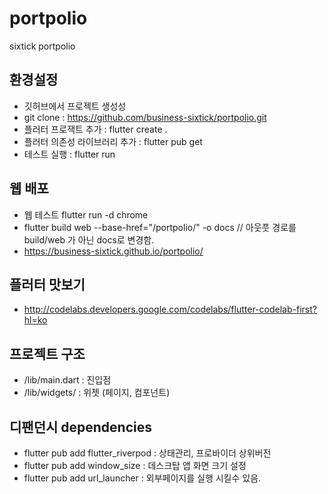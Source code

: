 # portpolio
sixtick portpolio 

## 환경설정
- 깃허브에서 프로젝트 생성성
- git clone : https://github.com/business-sixtick/portpolio.git
- 플러터 프로잭트 추가 : flutter create .
- 플러터 의존성 라이브러리 추가 : flutter pub get
- 테스트 실행 : flutter run

## 웹 배포
- 웹 테스트 flutter run -d chrome
- flutter build web --base-href="/portpolio/" -o docs   // 아웃풋 경로를 build/web 가 아닌 docs로 변경함. 
- https://business-sixtick.github.io/portpolio/

## 플러터 맛보기
- http://codelabs.developers.google.com/codelabs/flutter-codelab-first?hl=ko

## 프로젝트 구조
- /lib/main.dart   : 진입점
- /lib/widgets/    : 위젯 (페이지, 컴포넌트)

## 디팬던시 dependencies
- flutter pub add flutter_riverpod  : 상태관리, 프로바이더 상위버전
- flutter pub add window_size   : 데스크탑 앱 화면 크기 설정
- flutter pub add url_launcher  : 외부페이지를 실행 시킬수 있음. 